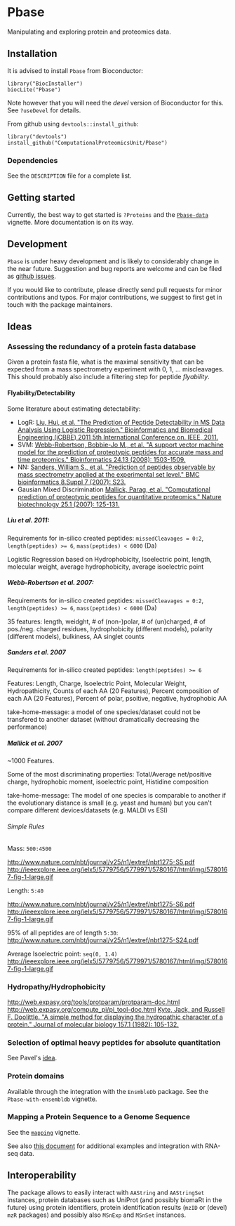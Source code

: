 Pbase
=====

Manipulating and exploring protein and proteomics data. 

## Installation

It is advised to install `Pbase` from Bioconductor:

    library("BiocInstaller")
	biocLite("Pbase")

Note however that you will need the *devel* version of Bioconductor
for this. See `?useDevel` for details.

From github using `devtools::install_github`:

    library("devtools")
    install_github("ComputationalProteomicsUnit/Pbase")

### Dependencies

See the `DESCRIPTION` file for a complete list.

## Getting started

Currently, the best way to get started is `?Proteins` and the
[`Pbase-data`](http://bioconductor.org/packages/devel/bioc/vignettes/Pbase/inst/doc/Pbase-data.html)
vignette. More documentation is on its way.

## Development

`Pbase` is under heavy development and is likely to considerably
change in the near future. Suggestion and bug reports are welcome and
can be filed as
[github issues](https://github.com/ComputationalProteomicsUnit/pbase/issues).

If you would like to contribute, please directly send pull requests
for minor contributions and typos. For major contributions, we suggest
to first get in touch with the package maintainers. 

## Ideas

### Assessing the redundancy of a protein fasta database

Given a protein fasta file, what is the maximal sensitivity that can
be expected from a mass spectrometry experiment with 0, 1,
... miscleavages. This should probably also include a filtering step
for peptide *flyability*.

#### Flyability/Detectability

Some literature about estimating detectability:

- LogR: [Liu, Hui, et al. "The Prediction of Peptide Detectability in MS Data Analysis Using Logistic Regression." Bioinformatics and Biomedical Engineering,(iCBBE) 2011 5th International Conference on. IEEE, 2011.](http://dx.doi.org/10.1109/icbbe.2011.5780167)
- SVM: [Webb-Robertson, Bobbie-Jo M., et al. "A support vector machine model for the prediction of proteotypic peptides for accurate mass and time proteomics." Bioinformatics 24.13 (2008): 1503-1509.](http://dx.doi.org/10.1093/bioinformatics/btn218)
- NN: [Sanders, William S., et al. "Prediction of peptides observable by mass spectrometry applied at the experimental set level." BMC bioinformatics 8.Suppl 7 (2007): S23.](http://dx.doi.org/10.1186/1471-2105-8-S7-S23)
- Gausian Mixed Discrimination [Mallick, Parag, et al. "Computational prediction of proteotypic peptides for quantitative proteomics." Nature biotechnology 25.1 (2007): 125-131.](http://dx.doi.org/10.1038/nbt1275)

##### Liu et al. 2011:

Requirements for in-silico created peptides: `missedCleavages = 0:2`, `length(peptides) >= 6`, `mass(peptides) < 6000` (Da)

Logistic Regression based on Hydrophobicity, Isoelectric point, length,
molecular weight, average hydrophobicity, average isoelectric point

##### Webb-Robertson et al. 2007:

Requirements for in-silico created peptides: `missedCleavages = 0:2`, `length(peptides) >= 6`, `mass(peptides) < 6000` (Da)

35 features: length, weidght, # of (non-)polar, # of (un)charged, # of pos./neg. charged residues, hydrophobicity (different models), polarity (different models), bulkiness, AA singlet counts

##### Sanders et al. 2007

Requirements for in-silico created peptides: `length(peptides) >= 6`

Features: Length, Charge, Isoelectric Point, Molecular Weight, Hydropathicity, Counts of each AA (20 Features), Percent composition of each AA (20 Features), Percent of polar, psoitive, negative, hydrophobic AA

take-home-message: a model of one species/dataset could not be transfered to another dataset (without dramatically decreasing the performance)

##### Mallick et al. 2007

~1000 Features.

Some of the most discriminating properties:
Total/Average net/positive charge, hydrophobic moment, isoelectric point, Histidine composition

take-home-message: The model of one species is comparable to another if the evolutionary
distance is small (e.g. yeast and human) but you can't compare different devices/datasets (e.g. MALDI vs ESI)

###### Simple Rules

Mass: `500:4500`

http://www.nature.com/nbt/journal/v25/n1/extref/nbt1275-S5.pdf
http://ieeexplore.ieee.org/ielx5/5779756/5779971/5780167/html/img/5780167-fig-1-large.gif

Length: `5:40`

http://www.nature.com/nbt/journal/v25/n1/extref/nbt1275-S6.pdf
http://ieeexplore.ieee.org/ielx5/5779756/5779971/5780167/html/img/5780167-fig-1-large.gif

95% of all peptides are of length `5:30`:
http://www.nature.com/nbt/journal/v25/n1/extref/nbt1275-S24.pdf

Average Isoelectric point: `seq(0, 1.4)`
http://ieeexplore.ieee.org/ielx5/5779756/5779971/5780167/html/img/5780167-fig-1-large.gif

### Hydropathy/Hydrophobicity

http://web.expasy.org/tools/protparam/protparam-doc.html
http://web.expasy.org/compute_pi/pi_tool-doc.html
[Kyte, Jack, and Russell F. Doolittle. "A simple method for displaying the hydropathic character of a protein." Journal of molecular biology 157.1 (1982): 105-132.](http://dx.doi.org/10.1016/0022-2836(82)90515-0)

### Selection of optimal heavy peptides for absolute quantitation

See Pavel's [idea](https://github.com/sgibb/cleaver/issues/5).

### Protein domains

Available through the integration with the `EnsmbleDb` package. See the `Pbase-with-ensembldb` vignette.

### Mapping a Protein Sequence to a Genome Sequence

See the [`mapping`](http://bioconductor.org/packages/devel/bioc/vignettes/Pbase/inst/doc/mapping.html) vignette.

See also
[this document](https://github.com/ComputationalProteomicsUnit/Intro-Integ-Omics-Prot/blob/master/mapping.md)
for additional examples and integration with RNA-seq data.

## Interoperability

The package allows to easily interact with `AAString` and
`AAStringSet` instances, protein databases such as UniProt (and
possibly biomaRt in the future) using protein identifiers, protein
identification results (`mzID` or (devel) `mzR` packages) and possibly
also `MSnExp` and `MSnSet` instances.

